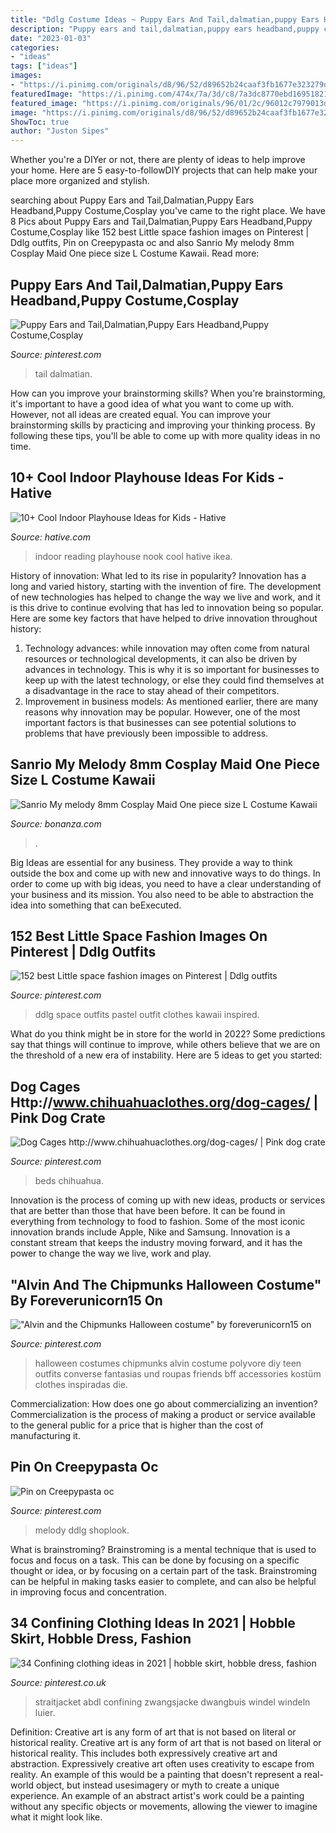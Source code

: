 ```yaml
---
title: "Ddlg Costume Ideas ~ Puppy Ears And Tail,dalmatian,puppy Ears Headband,puppy Costume,cosplay"
description: "Puppy ears and tail,dalmatian,puppy ears headband,puppy costume,cosplay"
date: "2023-01-03"
categories:
- "ideas"
tags: ["ideas"]
images:
- "https://i.pinimg.com/originals/d8/96/52/d89652b24caaf3fb1677e323279d333c.png"
featuredImage: "https://i.pinimg.com/474x/7a/3d/c8/7a3dc8770ebd1695182196907ef49e44.jpg"
featured_image: "https://i.pinimg.com/originals/96/01/2c/96012c7979013da701f5997c540894d1.jpg"
image: "https://i.pinimg.com/originals/d8/96/52/d89652b24caaf3fb1677e323279d333c.png"
ShowToc: true
author: "Juston Sipes"
---
```



Whether you're a DIYer or not, there are plenty of ideas to help improve your home. Here are 5 easy-to-followDIY projects that can help make your place more organized and stylish.

	

		
searching about Puppy Ears and Tail,Dalmatian,Puppy Ears Headband,Puppy Costume,Cosplay you've came to the right place. We have 8 Pics about Puppy Ears and Tail,Dalmatian,Puppy Ears Headband,Puppy Costume,Cosplay like 152 best Little space fashion images on Pinterest | Ddlg outfits, Pin on Creepypasta oc and also Sanrio My melody 8mm Cosplay Maid One piece size L Costume Kawaii. Read more:
		
    
## Puppy Ears And Tail,Dalmatian,Puppy Ears Headband,Puppy Costume,Cosplay

<img loading=lazy src="https://i.pinimg.com/originals/db/44/9e/db449e672566b1dca149666df8ff4d1e.jpg" onerror="this.onerror=null;this.src='https://tse3.mm.bing.net/th?id=OIP.17YilCkoCCPi7yC6I_ACsgHaEt&amp;pid=15.1';" alt="Puppy Ears and Tail,Dalmatian,Puppy Ears Headband,Puppy Costume,Cosplay">

_Source: pinterest.com_

>tail dalmatian. 

	

How can you improve your brainstorming skills?
When you're brainstorming, it's important to have a good idea of what you want to come up with. However, not all ideas are created equal. You can improve your brainstorming skills by practicing and improving your thinking process. By following these tips, you'll be able to come up with more quality ideas in no time.

    
## 10+ Cool Indoor Playhouse Ideas For Kids - Hative

<img loading=lazy src="https://hative.com/wp-content/uploads/2014/11/indoor-playhouse/3-house-reading-nook.jpg" onerror="this.onerror=null;this.src='https://tse3.mm.bing.net/th?id=OIP.aVrb0dxa9im47hPbc9IhyAHaIX&amp;pid=15.1';" alt="10+ Cool Indoor Playhouse Ideas for Kids - Hative">

_Source: hative.com_

>indoor reading playhouse nook cool hative ikea. 

	

History of innovation: What led to its rise in popularity?
Innovation has a long and varied history, starting with the invention of fire. The development of new technologies has helped to change the way we live and work, and it is this drive to continue evolving that has led to innovation being so popular. Here are some key factors that have helped to drive innovation throughout history: 
1) Technology advances: while innovation may often come from natural resources or technological developments, it can also be driven by advances in technology. This is why it is so important for businesses to keep up with the latest technology, or else they could find themselves at a disadvantage in the race to stay ahead of their competitors. 
2) Improvement in business models: As mentioned earlier, there are many reasons why innovation may be popular. However, one of the most important factors is that businesses can see potential solutions to problems that have previously been impossible to address.

    
## Sanrio My Melody 8mm Cosplay Maid One Piece Size L Costume Kawaii

<img loading=lazy src="https://images.bonanzastatic.com/afu/images/2edc/625f/736c_7354541327/__12.jpg" onerror="this.onerror=null;this.src='https://tse3.mm.bing.net/th?id=OIP.OitIK95Y_TeJ2qL9JLgDFAHaHa&amp;pid=15.1';" alt="Sanrio My melody 8mm Cosplay Maid One piece size L Costume Kawaii">

_Source: bonanza.com_

>. 

	

Big Ideas are essential for any business. They provide a way to think outside the box and come up with new and innovative ways to do things. In order to come up with big ideas, you need to have a clear understanding of your business and its mission. You also need to be able to abstraction the idea into something that can beExecuted.

    
## 152 Best Little Space Fashion Images On Pinterest | Ddlg Outfits

<img loading=lazy src="https://i.pinimg.com/736x/bf/f8/ab/bff8ab059b2b97fb80709d44cd27286b--pastel-outfit-pastel-goth-diy.jpg" onerror="this.onerror=null;this.src='https://tse3.mm.bing.net/th?id=OIP.JU0DEeatk0v65AeAPgqOcgHaHa&amp;pid=15.1';" alt="152 best Little space fashion images on Pinterest | Ddlg outfits">

_Source: pinterest.com_

>ddlg space outfits pastel outfit clothes kawaii inspired. 

	

What do you think might be in store for the world in 2022? Some predictions say that things will continue to improve, while others believe that we are on the threshold of a new era of instability. Here are 5 ideas to get you started: 

    
## Dog Cages Http://www.chihuahuaclothes.org/dog-cages/ | Pink Dog Crate

<img loading=lazy src="https://i.pinimg.com/originals/17/10/f9/1710f90697f4dc83ef17fb6522ea9752.jpg" onerror="this.onerror=null;this.src='https://tse1.mm.bing.net/th?id=OIP.lmIfl0fCvQFaLGECyMyBZgHaFF&amp;pid=15.1';" alt="Dog Cages http://www.chihuahuaclothes.org/dog-cages/ | Pink dog crate">

_Source: pinterest.com_

>beds chihuahua. 

	

Innovation is the process of coming up with new ideas, products or services that are better than those that have been before. It can be found in everything from technology to food to fashion. Some of the most iconic innovation brands include Apple, Nike and Samsung. Innovation is a constant stream that keeps the industry moving forward, and it has the power to change the way we live, work and play.

    
## &quot;Alvin And The Chipmunks Halloween Costume&quot; By Foreverunicorn15 On

<img loading=lazy src="https://i.pinimg.com/originals/96/01/2c/96012c7979013da701f5997c540894d1.jpg" onerror="this.onerror=null;this.src='https://tse4.mm.bing.net/th?id=OIP.Qvmow4T6_CHihUegwpy41gHaHz&amp;pid=15.1';" alt="&quot;Alvin and the Chipmunks Halloween costume&quot; by foreverunicorn15 on">

_Source: pinterest.com_

>halloween costumes chipmunks alvin costume polyvore diy teen outfits converse fantasias und roupas friends bff accessories kostüm clothes inspiradas die. 

	

Commercialization: How does one go about commercializing an invention?
Commercialization is the process of making a product or service available to the general public for a price that is higher than the cost of manufacturing it.

    
## Pin On Creepypasta Oc

<img loading=lazy src="https://i.pinimg.com/originals/d8/96/52/d89652b24caaf3fb1677e323279d333c.png" onerror="this.onerror=null;this.src='https://tse3.mm.bing.net/th?id=OIP.IFGQWRTLLPaB5bOAn8mfmQHaLv&amp;pid=15.1';" alt="Pin on Creepypasta oc">

_Source: pinterest.com_

>melody ddlg shoplook. 

	

What is brainstroming? Brainstroming is a mental technique that is used to focus and focus on a task. This can be done by focusing on a specific thought or idea, or by focusing on a certain part of the task. Brainstroming can be helpful in making tasks easier to complete, and can also be helpful in improving focus and concentration.

    
## 34 Confining Clothing Ideas In 2021 | Hobble Skirt, Hobble Dress, Fashion

<img loading=lazy src="https://i.pinimg.com/474x/7a/3d/c8/7a3dc8770ebd1695182196907ef49e44.jpg" onerror="this.onerror=null;this.src='https://tse4.mm.bing.net/th?id=OIP.OML6hXKnF4-cZ_9KNtkchQAAAA&amp;pid=15.1';" alt="34 Confining clothing ideas in 2021 | hobble skirt, hobble dress, fashion">

_Source: pinterest.co.uk_

>straitjacket abdl confining zwangsjacke dwangbuis windel windeln luier. 

	

Definition: Creative art is any form of art that is not based on literal or historical reality.
Creative art is any form of art that is not based on literal or historical reality. This includes both expressively creative art and abstraction. Expressively creative art often uses creativity to escape from reality. An example of this would be a painting that doesn't represent a real-world object, but instead usesimagery or myth to create a unique experience. An example of an abstract artist's work could be a painting without any specific objects or movements, allowing the viewer to imagine what it might look like.

